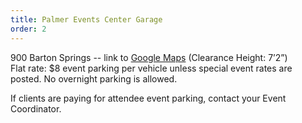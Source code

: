 ```yaml
---
title: Palmer Events Center Garage
order: 2
---
```


900 Barton Springs -- link to [Google Maps](https://www.google.com/maps/dir//Parking+for+Palmer+Events+Center+Long+Center,+736-820+Barton+Springs+Rd,+Austin,+TX+78704/@30.2595283,-97.7545287,17z/data=!4m9!4m8!1m0!1m5!1m1!1s0x8644b504b5841e13:0xc4a134d21c18e355!2m2!1d-97.75234!2d30.2595283!3e0) (Clearance Height: 7’2”)  
Flat rate: $8 event parking per vehicle unless special event rates are posted. No overnight parking is allowed.

If clients are paying for attendee event parking, contact your Event Coordinator.
